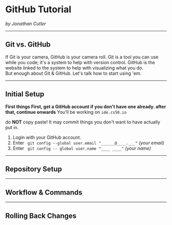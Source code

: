 # GitHub Tutorial

_by Jonathan Cutler_

---
## Git vs. GitHub
If Git is your camera, GitHub is your camera roll. Git is a tool you can use while you code; it's a system to help with version control. GitHub is the website linked to the system to help with visualizing what you do.  
But enough about Git & GitHub. Let's talk how to start using 'em.  

---
## Initial Setup
**First things First, get a GitHub account if you don't have one already. after that, continue onwards**
You'll be working on `` ide.cs50.io ``

do **NOT** copy paste! It may commit things you don't want to have actually put in.
1. Login with your GitHub account.
2. Enter `` git config --global user.email "______@____.___"``  *(your email)*
3. Enter `` git config -- global user.name "____ ____"`` *(your name)*



---
## Repository Setup



---
## Workflow & Commands



---
## Rolling Back Changes